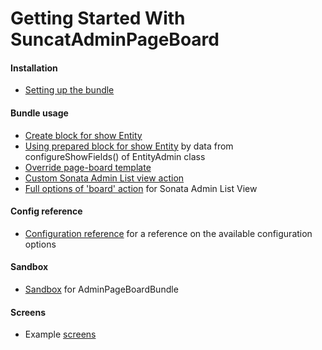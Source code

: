 Getting Started With SuncatAdminPageBoard
=====================================

#### Installation
- [Setting up the bundle](install.md)

#### Bundle usage
- [Create block for show Entity](1-show-entity-data.md)
- [Using prepared block for show Entity](2-show-entity-data-auto.md) by data from configureShowFields() of EntityAdmin class
- [Override page-board template](3-override-board-template.md)
- [Custom Sonata Admin List view action](4-custom-sonata-list-action-button.md)
- [Full options of 'board' action](5-board-action-reference.md) for Sonata Admin List View

#### Config reference
- [Configuration reference](configuration-reference.md) for a reference on the available configuration options

#### Sandbox
- [Sandbox](https://github.com/suncat2000/admin-page-board-sandbox) for AdminPageBoardBundle

#### Screens
- Example [screens](screens.md)